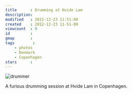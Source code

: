 ```yaml
---
title      : Drumming at Hvide Lam
description: 
modified   : 2012-12-23 11:51:00
created    : 2012-12-23 11-51-00
viewcount  : 0
id         : 
gmap       : 
tags        :
    - photos
    - Denmark
    - Copenhagen
stars      : 
---
```


![drummer](drumming.JPG)

A furious drumming session at Hvide Lam in Copenhagen.
